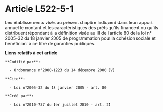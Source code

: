 # Article L522-5-1

Les établissements visés au présent chapitre indiquent dans leur rapport annuel le montant et les caractéristiques des prêts
qu'ils financent ou qu'ils distribuent répondant à la définition visée au III de l'article 80 de la loi n° 2005-32 du 18
janvier 2005 de programmation pour la cohésion sociale et bénéficiant à ce titre de garanties publiques.

**Liens relatifs à cet article**

	**Codifié par**:

	  - Ordonnance n°2000-1223 du 14 décembre 2000 (V)

	**Cite**:

	  - Loi n°2005-32 du 18 janvier 2005 - art. 80

	**Créé par**:

	  - Loi n°2010-737 du 1er juillet 2010 - art. 24
